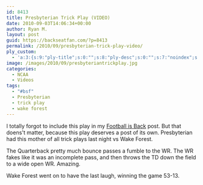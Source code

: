 ```yaml
---
id: 8413
title: Presbyterian Trick Play (VIDEO)
date: 2010-09-03T14:06:34+00:00
author: Ryan M.
layout: post
guid: https://backseatfan.com/?p=8413
permalink: /2010/09/presbyterian-trick-play-video/
ply_custom:
  - 'a:3:{s:9:"ply-title";s:0:"";s:8:"ply-desc";s:0:"";s:7:"noindex";s:0:"";}'
image: /images/2010/09/presbyteriantrickplay.jpg
categories:
  - NCAA
  - Videos
tags:
  - "#bsf"
  - Presbyterian
  - trick play
  - wake forest
---
```


<div class="entry">
  <p>
    I totally forgot to include this play in my <a href="https://backseatfan.com/2010/09/football-is-back/">Football is Back</a> post. But that doens't matter, because this play deserves a post of its own. Presbyterian had this mother of all trick plays last night vs Wake Forest.
  </p>

  <p>
  </p>

  <p>
    The Quarterback pretty much bounce passes a fumble to the WR. The WR fakes like it was an incomplete pass, and then throws the TD down the field to a wide open WR. Amazing.
  </p>

  <p>
    Wake Forest went on to have the last laugh, winning the game 53-13.
  </p>
</div>

